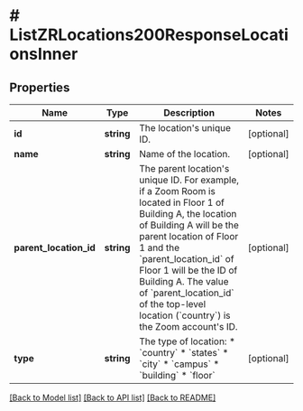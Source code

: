 # # ListZRLocations200ResponseLocationsInner

## Properties

Name | Type | Description | Notes
------------ | ------------- | ------------- | -------------
**id** | **string** | The location&#39;s unique ID. | [optional]
**name** | **string** | Name of the location. | [optional]
**parent_location_id** | **string** | The parent location&#39;s unique ID. For example, if a Zoom Room is located in Floor 1 of Building A, the location of Building A will be the parent location of Floor 1 and the &#x60;parent_location_id&#x60; of Floor 1 will be the ID of Building A.   The value of &#x60;parent_location_id&#x60; of the top-level location (&#x60;country&#x60;) is the Zoom account&#39;s ID. | [optional]
**type** | **string** | The type of location:  * &#x60;country&#x60;  * &#x60;states&#x60;  * &#x60;city&#x60;  * &#x60;campus&#x60;  * &#x60;building&#x60;  * &#x60;floor&#x60; | [optional]

[[Back to Model list]](../../README.md#models) [[Back to API list]](../../README.md#endpoints) [[Back to README]](../../README.md)
